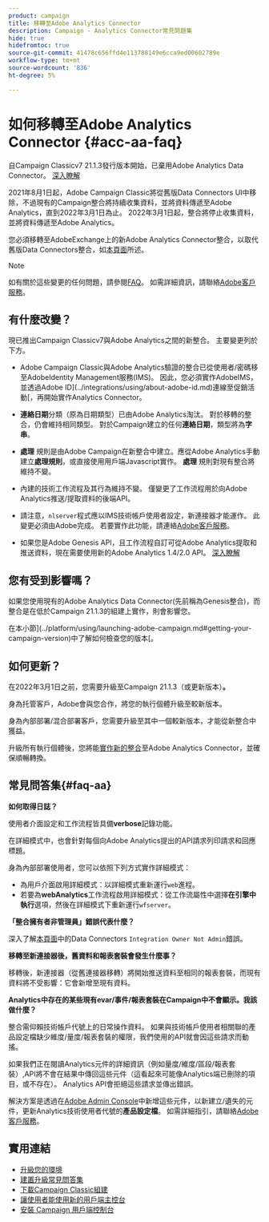 ```yaml
---
product: campaign
title: 移轉至Adobe Analytics Connector
description: Campaign - Analytics Connector常見問題集
hide: true
hidefromtoc: true
source-git-commit: 41478c656ffd4e113788149e6cca9ed00602789e
workflow-type: tm+mt
source-wordcount: '836'
ht-degree: 5%

---
```


# 如何移轉至Adobe Analytics Connector {#acc-aa-faq}

自Campaign Classicv7 21.1.3發行版本開始，已棄用Adobe Analytics Data Connector。 [深入瞭解](https://experienceleague.adobe.com/docs/analytics/import/dataconnectors/data-connectors-eol.html)

2021年8月1日起，Adobe Campaign Classic將從舊版Data Connectors UI中移除，不過現有的Campaign整合將持續收集資料，並將資料傳遞至Adobe Analytics，直到2022年3月1日為止。 2022年3月1日起，整合將停止收集資料，並將資料傳遞至Adobe Analytics。

您必須移轉至AdobeExchange上的新Adobe Analytics Connector整合，以取代舊版Data Connectors整合，如[本頁面](../platform/using/adobe-analytics-connector.md)所述。


>[!NOTE]
>
>如有關於這些變更的任何問題，請參閱[FAQ](#faq-aa)。 如需詳細資訊，請聯絡[Adobe客戶服務](https://helpx.adobe.com/tw/enterprise/admin-guide.html/enterprise/using/support-for-experience-cloud.ug.html)。


## 有什麼改變？

現已推出Campaign Classicv7與Adobe Analytics之間的新整合。 主要變更列於下方。

* Adobe Campaign Classic與Adobe Analytics驗證的整合已從使用者/密碼移至AdobeIdentity Management服務(IMS)。 因此，您必須實作AdobeIMS，並透過Adobe ID](../integrations/using/about-adobe-id.md)連線至促銷活動[，再開始實作Analytics Connector。

* **連絡日期**&#x200B;分類（原為日期類型）已由Adobe Analytics淘汰。 對於移轉的整合，仍會維持相同類型。 對於Campaign建立的任何&#x200B;**連絡日期**，類型將為&#x200B;**字串**。

* **處理** 規則是由Adobe Campaign在新整合中建立。應從Adobe Analytics手動建立&#x200B;**處理規則**，或直接使用用戶端Javascript實作。 **處理** 規則對現有整合將維持不變。

* 內建的技術工作流程及其行為維持不變。 僅變更了工作流程用於向Adobe Analytics推送/提取資料的後端API。

* 請注意，`nlserver`程式應以IMS技術帳戶使用者設定，新連接器才能運作。 此變更必須由Adobe完成。 若要實作此功能，請連絡[Adobe客戶服務](https://helpx.adobe.com/enterprise/admin-guide.html/enterprise/using/support-for-experience-cloud.ug.html)。

* 如果您是Adobe Genesis API，且工作流程自訂可從Adobe Analytics提取和推送資料，現在需要使用新的Adobe Analytics 1.4/2.0 API。 [深入瞭解](https://adobeexchangeec.zendesk.com/hc/en-us/articles/360047148832-Replacements-for-Data-Connector-API-calls)

## 您有受到影響嗎？

如果您使用現有的Adobe Analytics Data Connector(先前稱為Genesis整合)，而整合是在低於Campaign 21.1.3的組建上實作，則會影響您。

在本小節](../platform/using/launching-adobe-campaign.md#getting-your-campaign-version)中了解如何檢查您的版本[。

## 如何更新？

在2022年3月1日之前，您需要升級至Campaign 21.1.3（或更新版本）**。**

身為托管客戶，Adobe會與您合作，將您的執行個體升級至較新版本。

身為內部部署/混合部署客戶，您需要升級至其中一個較新版本，才能從新整合中獲益。

升級所有執行個體後，您將能[實作新的整合](../platform/using/adobe-analytics-connector.md)至Adobe Analytics Connector，並確保順暢轉換。


## 常見問答集{#faq-aa}

**如何取得日誌？**

使用者介面設定和工作流程皆具備&#x200B;**verbose**&#x200B;記錄功能。

在詳細模式中，也會針對每個向Adobe Analytics提出的API請求列印請求和回應標題。

身為內部部署使用者，您可以依照下列方式實作詳細模式：

* 為用戶介面啟用詳細模式：以詳細模式重新運行`web`進程。
* 若要為&#x200B;**webAnalytics**&#x200B;工作流程啟用詳細模式：從工作流屬性中選擇&#x200B;**在引擎中執行**&#x200B;選項，然後在詳細模式下重新運行`wfserver`。

**「整合擁有者非管理員」錯誤代表什麼？**

深入了解[本頁面](https://adobeexchangeec.zendesk.com/hc/en-us/articles/360035167932-Adobe-Analytics-Data-Connectors-Integration-Owner-Not-Admin-Error)中的Data Connectors `Integration Owner Not Admin`錯誤。

**移轉至新連接器後，舊資料和報表套裝會發生什麼事？**

移轉後，新連接器（從舊連接器移轉）將開始推送資料至相同的報表套裝，而現有資料將不受影響：它會新增至現有資料。

**Analytics中存在的某些現有evar/事件/報表套裝在Campaign中不會顯示。我該做什麼？**

整合需仰賴技術帳戶代號上的日常操作資料。 如果與技術帳戶使用者相關聯的產品設定檔缺少維度/量度/報表套裝的權限，我們使用的API就會因這些請求而動搖。

如果我們正在閱讀Analytics元件的詳細資訊（例如量度/維度/區段/報表套裝）,API將不會在結果中傳回這些元件（這看起來可能像Analytics端已刪除的項目，或不存在）。 Analytics API會拒絕這些請求並傳出錯誤。

解決方案是透過在[Adobe Admin Console](https://adminconsole.adobe.com/)中新增這些元件，以新建立/遺失的元件，更新Analytics技術使用者代號的&#x200B;**產品設定檔**。 如需詳細指引，請聯絡[Adobe客戶服務](https://helpx.adobe.com/enterprise/admin-guide.html/enterprise/using/support-for-experience-cloud.ug.html)。

## 實用連結

* [升級您的環境](../production/using/build-upgrade.md)
* [建置升級常見問答集](../platform/using/faq-build-upgrade.md)
* [下載Campaign Classic組建](https://experience.adobe.com/#/downloads/content/software-distribution/en/campaign.html)
* [讓使用者能使用新的用戶端主控台](../installation/using/client-console-availability-for-windows.md)
* [安裝 Campaign 用戶端控制台](../installation/using/installing-the-client-console.md)
